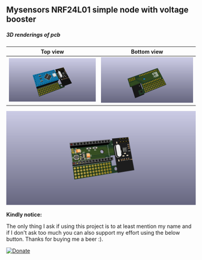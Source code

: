 ## Mysensors NRF24L01 simple node with voltage booster


##### 3D renderings of pcb

Top view | Bottom view
------------ | -------------
![Alt text](3d/renderings/mys_pro_mini_top.png?raw=true "top view") | ![Alt text](3d/renderings/mys_pro_mini_bottom.png?raw=true "bottom view")
![Alt text](3d/renderings/mys_pro_mini_top_booster.png?raw=true "top view booster")



**Kindly notice:**

The only thing I ask if using this project is to at least mention my name and if I don't ask too much you can also support my effort using the below button. Thanks for buying me a beer :).

[![Donate](https://img.shields.io/badge/Donate-PayPal-green.svg)](https://www.paypal.com/cgi-bin/webscr?cmd=_s-xclick&hosted_button_id=3ELNC7T6XRJ74&source=url)